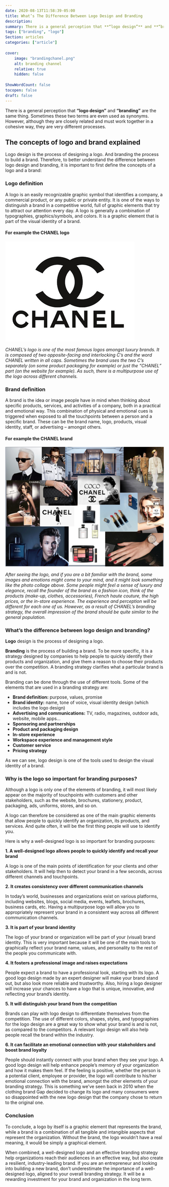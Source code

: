 ```yaml
---
date: 2020-08-13T11:58:39-05:00
title: What’s The Difference Between Logo Design and Branding
description: 
summary: There is a general perception that **“logo design”** and **“branding”** are the same thing. Sometimes these two terms are even used as synonyms. However, although they are closely related and must work together in a cohesive way, they are very different processes.
tags: ["branding", "logo"]
Section: articles
categories: ["article"]

cover:
    image: "brandingchanel.png"
    alt: branding channel
    relative: true
    hidden: false

ShowWordCount: false
tocopen: false
draft: false
---
```


There is a general perception that **“logo design”** and **“branding”** are the same thing. Sometimes these two terms are even used as synonyms. However, although they are closely related and must work together in a cohesive way, they are very different processes.

## The concepts of logo and brand explained

Logo design is the process of designing a logo. And branding the process to build a brand. Therefore, to better understand the difference between logo design and branding, it is important to first define the concepts of a logo and a brand:

### Logo definition

A logo is an easily recognizable graphic symbol that identifies a company, a commercial product, or any public or private entity. It is one of the ways to distinguish a brand in a competitive world, full of graphic elements that try to attract our attention every day. A logo is generally a combination of typographies, graphics/symbols, and colors. It is a graphic element that is part of the visual identity of a brand.

#### For example the CHANEL logo

![chanel logo](chanel.jpg#center)

_CHANEL’s logo is one of the most famous logos amongst luxury brands. It is composed of two opposite-facing and interlocking C’s and the word CHANEL written in all caps. Sometimes the brand uses the two C’s separately (on some product packaging for example) or just the “CHANEL” part (on the website for example). As such, there is a multipurpose use of the logo across different channels._

### Brand definition 

A brand is the idea or image people have in mind when thinking about specific products, services, and activities of a company, both in a practical and emotional way. This combination of physical and emotional cues is triggered when exposed to all the touchpoints between a person and a specific brand. These can be the brand name, logo, products, visual identity, staff, or advertising – amongst others.

#### For example the CHANEL brand

![chanel logo](brandingchanel.png#center)

_*After seeing the logo, and if you are a bit familiar with the brand, some images and emotions might come to your mind, and it might look something like the photo collage above. Some people might feel a sense of luxury and elegance, recall the founder of the brand as a fashion icon, think of the products (make-up, clothes, accessories), French haute couture, the high prices, or the in-store experience. The experience and perception will be different for each one of us. However, as a result of CHANEL’s branding strategy, the overall impression of the brand should be quite similar to the general population.*_ 

### What’s the difference between logo design and branding?

**Logo** design is the process of designing a logo.

**Branding** is the process of building a brand. To be more specific, it is a strategy designed by companies to help people to quickly identify their products and organization, and give them a reason to choose their products over the competition. A branding strategy clarifies what a particular brand is and is not.

Branding can be done through the use of different tools. Some of the elements that are used in a branding strategy are:

* **Brand definition:** purpose, values, promise
* **Brand identity:** name, tone of voice, visual identity design (which includes the logo design)
* **Advertising and communications:** TV, radio, magazines, outdoor ads, website, mobile apps…
* **Sponsoring and partnerships**
* **Product and packaging design**
* **In-store experience**
* **Workspace experience and management style**
* **Customer service**
* **Pricing strategy**

As we can see, logo design is one of the tools used to design the visual identity of a brand.

### Why is the logo so important for branding purposes?

Although a logo is only one of the elements of branding, it will most likely appear on the majority of touchpoints with customers and other stakeholders, such as the website, brochures, stationery, product, packaging, ads, uniforms, stores, and so on.

A logo can therefore be considered as one of the main graphic elements that allow people to quickly identify an organization, its products, and services. And quite often, it will be the first thing people will use to identify you.

Here is why a well-designed logo is so important for branding purposes:


**1. A well-designed logo allows people to quickly identify and recall your brand**

  A logo is one of the main points of identification for your clients and other stakeholders. It will help then to detect your brand in a few seconds, across different channels and touchpoints.

**2. It creates consistency over different communication channels**

  In today’s world, businesses and organizations exist on various platforms, including websites, blogs, social media, events, leaflets, brochures, business cards, etc. Having a multipurpose logo will allow you to appropriately represent your brand in a consistent way across all different communication channels.

**3. It is part of your brand identity**

  The logo of your brand or organization will be part of your (visual) brand identity. This is very important because it will be one of the main tools to graphically reflect your brand name, values, and personality to the rest of the people you communicate with.

**4. It fosters a professional image and raises expectations**

  People expect a brand to have a professional look, starting with its logo. A good logo design made by an expert designer will make your brand stand out, but also look more reliable and trustworthy. Also, hiring a logo designer will increase your chances to have a logo that is unique, innovative, and reflecting your brand’s identity.

**5. It will distinguish your brand from the competition**

  Brands can play with logo design to differentiate themselves from the competition. The use of different colors, shapes, styles, and typographies for the logo design are a great way to show what your brand is and is not, as compared to the competitors. A relevant logo design will also help people recall the brand within the industry.

 **6. It can facilitate an emotional connection with your stakeholders and boost brand loyalty**

  People should instantly connect with your brand when they see your logo. A good logo design will help enhance people’s memory of your organization and how it makes them feel. If the feeling is positive, whether the person is a potential client, employee or provider, the logo will contribute to his/her emotional connection with the brand, amongst the other elements of your branding strategy. This is something we’ve seen back in 2010 when the clothing brand Gap decided to change its logo and many consumers were so disappointed with the new logo design that the company chose to return to the original one.

### Conclusion

To conclude, a logo by itself is a graphic element that represents the brand, while a brand is a combination of all tangible and intangible aspects that represent the organization. Without the brand, the logo wouldn’t have a real meaning, it would be simply a graphical element.

When combined, a well-designed logo and an effective branding strategy help organizations reach their audiences in an effective way, but also create a resilient, industry-leading brand. If you are an entrepreneur and looking into building a new brand, don’t underestimate the importance of a well-designed logo, aligned to your overall branding strategy. It will be a rewarding investment for your brand and organization in the long term.